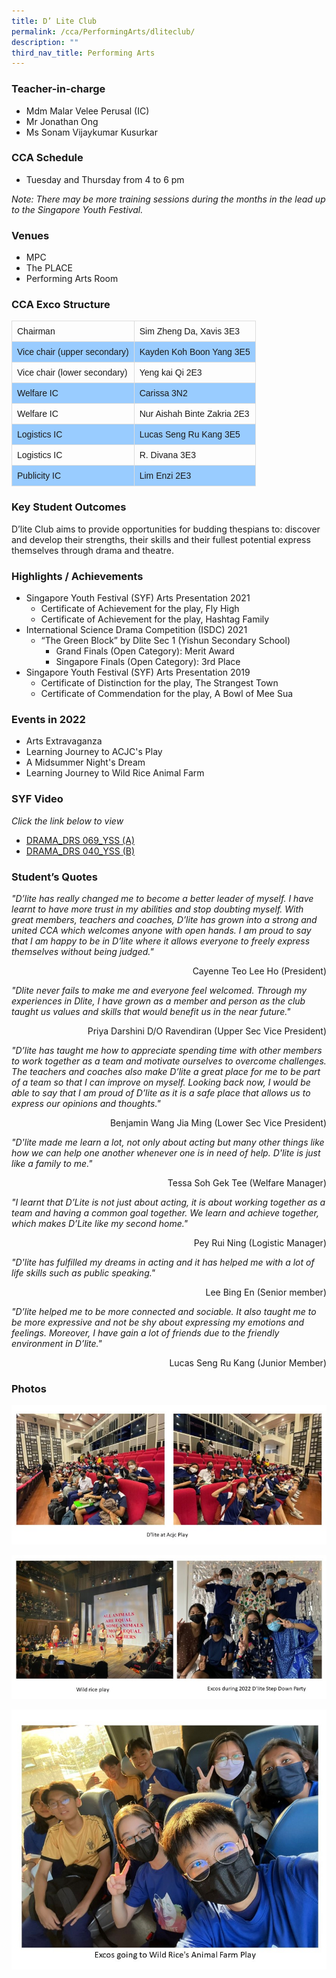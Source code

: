```yaml
---
title: D’ Lite Club
permalink: /cca/PerformingArts/dliteclub/
description: ""
third_nav_title: Performing Arts
---
```

### Teacher-in-charge
* Mdm Malar Velee Perusal (IC)
* Mr Jonathan Ong
* Ms Sonam Vijaykumar Kusurkar

### CCA Schedule	
* Tuesday and Thursday from 4 to 6 pm

*Note: There may be more training sessions during the months in the lead up to the Singapore Youth Festival.*

### Venues
* MPC
* The PLACE
* Performing Arts Room

### CCA Exco Structure

<style>
table {
  font-family: arial, sans-serif;
  border-collapse: collapse;
  width: 100%;
}

td, th {
  border: 1px solid #dddddd;
  text-align: left;
  padding: 8px;
}

tr:nth-child(even) {
  background-color: #99ccff;
}
</style>



|   |   |
| -------- | -------- |
| Chairman     | Sim Zheng Da, Xavis 3E3     |
| Vice chair (upper secondary)     | Kayden Koh Boon Yang 3E5     |
| Vice chair (lower secondary)     | Yeng kai Qi 2E3     |
| Welfare IC    | Carissa 3N2     |
| Welfare IC   | Nur Aishah Binte Zakria 2E3   |
| Logistics IC   | Lucas Seng Ru Kang 3E5   |
| Logistics IC   | 	R. Divana 3E3   |
| Publicity IC    | Lim Enzi 2E3   |


### Key Student Outcomes

D’lite Club aims to provide opportunities for budding thespians to:
discover and develop their strengths, their skills and their fullest potential
express themselves through drama and theatre.

### Highlights / Achievements

* Singapore Youth Festival (SYF) Arts Presentation 2021
	* Certificate of Achievement for the play, Fly High
	* Certificate of Achievement for the play, Hashtag Family
* International Science Drama Competition (ISDC) 2021
	* “The Green Block” by Dlite Sec 1 (Yishun Secondary School)
		* Grand Finals (Open Category): Merit Award
		* Singapore Finals (Open Category): 3rd Place
* Singapore Youth Festival (SYF) Arts Presentation 2019
	* Certificate of Distinction for the play, The Strangest Town
	* Certificate of Commendation for the play, A Bowl of Mee Sua

### Events in 2022

* Arts Extravaganza
* Learning Journey to ACJC's Play
* A Midsummer Night's Dream
* Learning Journey to Wild Rice Animal Farm


### SYF Video

*Click the link below to view*

* [DRAMA_DRS 069_YSS (A)](https://youtu.be/lnD_Ou8Qy_0)
* [DRAMA_DRS 040_YSS (B)](https://youtu.be/YC2Q5F3Mbd0)

### Student’s Quotes

*"D’lite has really changed me to become a better leader of myself. I have learnt to have more trust in my abilities and stop doubting myself. With great members, teachers and coaches, D’lite has grown into a strong and united CCA which welcomes anyone with open hands. I am proud to say that I am happy to be in D’lite where it allows everyone to freely express themselves without being judged."*

<div style= "text-align:right">Cayenne Teo Lee Ho (President)</div>

*"Dlite never fails to make me and everyone feel welcomed. Through my experiences in Dlite, I have grown as a member and person as the club taught us values and skills that would benefit us in the near future."*

<div style= "text-align:right">Priya Darshini D/O Ravendiran (Upper Sec Vice President)</div>

*"D’lite has taught me how to appreciate spending time with other members to work together as a team and motivate ourselves to overcome challenges. The teachers and coaches also make D’lite a great place for me to be part of a team so that I can improve on myself. Looking back now, I would be able to say that I am proud of D’lite as it is a safe place that allows us to express our opinions and thoughts."*

<div style= "text-align:right">Benjamin Wang Jia Ming (Lower Sec Vice President)</div>

*"D'lite made me learn a lot, not only about acting but many other things like how we can help one another whenever one is in need of help. D'lite is just like a family to me."*

<div style= "text-align:right">Tessa Soh Gek Tee (Welfare Manager)</div>

*"I learnt that D’Lite is not just about acting, it is about working together as a team and having a common goal together. We learn and achieve together, which makes D’Lite like my second home."*

<div style= "text-align:right">Pey Rui Ning (Logistic Manager)</div>

*"D'lite has fulfilled my dreams in acting and it has helped me with a lot of life skills such as public speaking."*

<div style= "text-align:right">Lee Bing En (Senior member)</div>

*"D’lite helped me to be more connected and sociable.  It also taught me to be more expressive and not be shy about expressing my emotions and feelings. Moreover, I have gain a lot of friends due to the friendly environment in D’lite."*

<div style= "text-align:right">Lucas Seng Ru Kang (Junior Member)</div>

### Photos
![](/images/StudDevelopment/CCAs/PerformingArts/DliteClub/PA-1.jpg)

![](/images/StudDevelopment/CCAs/PerformingArts/DliteClub/PA-2.jpg)

![](/images/StudDevelopment/CCAs/PerformingArts/DliteClub/PA-3.jpg)